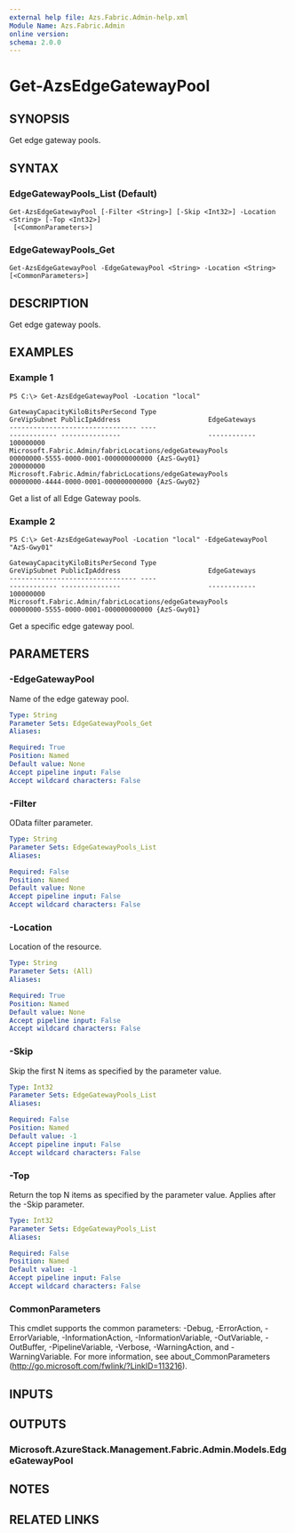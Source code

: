 ```yaml
---
external help file: Azs.Fabric.Admin-help.xml
Module Name: Azs.Fabric.Admin
online version: 
schema: 2.0.0
---
```


# Get-AzsEdgeGatewayPool

## SYNOPSIS
Get edge gateway pools.

## SYNTAX

### EdgeGatewayPools_List (Default)
```
Get-AzsEdgeGatewayPool [-Filter <String>] [-Skip <Int32>] -Location <String> [-Top <Int32>]
 [<CommonParameters>]
```

### EdgeGatewayPools_Get
```
Get-AzsEdgeGatewayPool -EdgeGatewayPool <String> -Location <String> [<CommonParameters>]
```

## DESCRIPTION
Get edge gateway pools.

## EXAMPLES

### Example 1
```
PS C:\> Get-AzsEdgeGatewayPool -Location "local"

GatewayCapacityKiloBitsPerSecond Type                                                    GreVipSubnet PublicIpAddress                      EdgeGateways
-------------------------------- ----                                                    ------------ ---------------                      ------------
100000000                        Microsoft.Fabric.Admin/fabricLocations/edgeGatewayPools              00000000-5555-0000-0001-000000000000 {AzS-Gwy01}
200000000                        Microsoft.Fabric.Admin/fabricLocations/edgeGatewayPools              00000000-4444-0000-0001-000000000000 {AzS-Gwy02}
```

Get a list of all Edge Gateway pools.

### Example 2
```
PS C:\> Get-AzsEdgeGatewayPool -Location "local" -EdgeGatewayPool "AzS-Gwy01"

GatewayCapacityKiloBitsPerSecond Type                                                    GreVipSubnet PublicIpAddress                      EdgeGateways
-------------------------------- ----                                                    ------------ ---------------                      ------------
100000000                        Microsoft.Fabric.Admin/fabricLocations/edgeGatewayPools              00000000-5555-0000-0001-000000000000 {AzS-Gwy01}
```

Get a specific edge gateway pool.

## PARAMETERS

### -EdgeGatewayPool
Name of the edge gateway pool.

```yaml
Type: String
Parameter Sets: EdgeGatewayPools_Get
Aliases: 

Required: True
Position: Named
Default value: None
Accept pipeline input: False
Accept wildcard characters: False
```

### -Filter
OData filter parameter.

```yaml
Type: String
Parameter Sets: EdgeGatewayPools_List
Aliases: 

Required: False
Position: Named
Default value: None
Accept pipeline input: False
Accept wildcard characters: False
```

### -Location
Location of the resource.

```yaml
Type: String
Parameter Sets: (All)
Aliases: 

Required: True
Position: Named
Default value: None
Accept pipeline input: False
Accept wildcard characters: False
```

### -Skip
Skip the first N items as specified by the parameter value.

```yaml
Type: Int32
Parameter Sets: EdgeGatewayPools_List
Aliases: 

Required: False
Position: Named
Default value: -1
Accept pipeline input: False
Accept wildcard characters: False
```

### -Top
Return the top N items as specified by the parameter value.
Applies after the -Skip parameter.

```yaml
Type: Int32
Parameter Sets: EdgeGatewayPools_List
Aliases: 

Required: False
Position: Named
Default value: -1
Accept pipeline input: False
Accept wildcard characters: False
```

### CommonParameters
This cmdlet supports the common parameters: -Debug, -ErrorAction, -ErrorVariable, -InformationAction, -InformationVariable, -OutVariable, -OutBuffer, -PipelineVariable, -Verbose, -WarningAction, and -WarningVariable. For more information, see about_CommonParameters (http://go.microsoft.com/fwlink/?LinkID=113216).

## INPUTS

## OUTPUTS

### Microsoft.AzureStack.Management.Fabric.Admin.Models.EdgeGatewayPool

## NOTES

## RELATED LINKS


